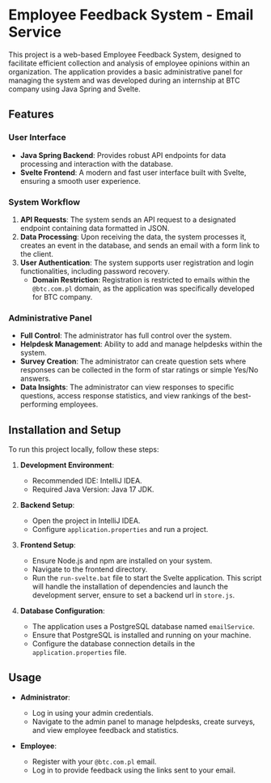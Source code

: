 # Employee Feedback System - Email Service

This project is a web-based Employee Feedback System, designed to facilitate efficient collection and analysis of employee opinions within an organization. The application provides a basic administrative panel for managing the system and was developed during an internship at BTC company using Java Spring and Svelte.

## Features

### User Interface
- **Java Spring Backend**: Provides robust API endpoints for data processing and interaction with the database.
- **Svelte Frontend**: A modern and fast user interface built with Svelte, ensuring a smooth user experience.

### System Workflow
1. **API Requests**: The system sends an API request to a designated endpoint containing data formatted in JSON.
2. **Data Processing**: Upon receiving the data, the system processes it, creates an event in the database, and sends an email with a form link to the client.
3. **User Authentication**: The system supports user registration and login functionalities, including password recovery.
    - **Domain Restriction**: Registration is restricted to emails within the `@btc.com.pl` domain, as the application was specifically developed for BTC company.

### Administrative Panel
- **Full Control**: The administrator has full control over the system.
- **Helpdesk Management**: Ability to add and manage helpdesks within the system.
- **Survey Creation**: The administrator can create question sets where responses can be collected in the form of star ratings or simple Yes/No answers.
- **Data Insights**: The administrator can view responses to specific questions, access response statistics, and view rankings of the best-performing employees.

## Installation and Setup

To run this project locally, follow these steps:

1. **Development Environment**:
    - Recommended IDE: IntelliJ IDEA.
    - Required Java Version: Java 17 JDK.

2. **Backend Setup**:
    - Open the project in IntelliJ IDEA.
    - Configure `application.properties` and run a project.

3. **Frontend Setup**:
    - Ensure Node.js and npm are installed on your system.
    - Navigate to the frontend directory.
    - Run the `run-svelte.bat` file to start the Svelte application. This script will handle the installation of dependencies and launch the development server, ensure to set a backend url in `store.js`.

4. **Database Configuration**:
    - The application uses a PostgreSQL database named `emailService`.
    - Ensure that PostgreSQL is installed and running on your machine.
    - Configure the database connection details in the `application.properties` file.

## Usage

- **Administrator**:
    - Log in using your admin credentials.
    - Navigate to the admin panel to manage helpdesks, create surveys, and view employee feedback and statistics.

- **Employee**:
    - Register with your `@btc.com.pl` email.
    - Log in to provide feedback using the links sent to your email.